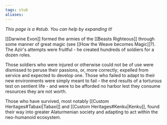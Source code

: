 ```yaml
---
tags: stub
aliases:
---
```


*This page is a #stub. You can help by expanding it!*

[[Darwine Evon]] formed the armies of the [[Beasts Righteous]] through some manner of great magic (see [[How the Weave becomes Magic]]?). The Azir's attempts were fruitful - he created hundreds of soldiers for a dozen roles. 

Those soldiers who were injured or otherwise could not be of use were dismissed to peruse their passions, or, more correctly; expelled from service and expected to develop one. Those who failed to adapt to their new environments were simply meant to fail - the end results of a torturous test on sentient life - and were to be afforded no harbor lest they consume resources they are not worth.

Those who have survived, most notably [[Custom Heritages#Tabaxi|Tabaxi]] and [[Custom Heritages#Kenku|Kenku]], found their way into greater Alaturmenian society and adapting to act within the neo-humanoid ecosystem.